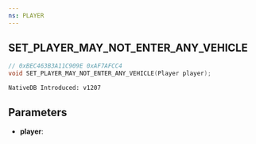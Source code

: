 ```yaml
---
ns: PLAYER
---
```

## SET_PLAYER_MAY_NOT_ENTER_ANY_VEHICLE

```c
// 0xBEC463B3A11C909E 0xAF7AFCC4
void SET_PLAYER_MAY_NOT_ENTER_ANY_VEHICLE(Player player);
```

```
NativeDB Introduced: v1207
```

## Parameters
* **player**:
